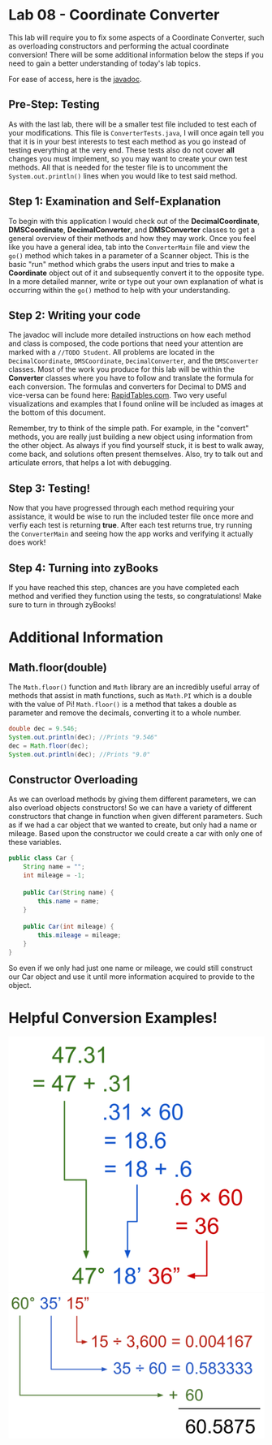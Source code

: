 # Lab 08 - Coordinate Converter
This lab will require you to fix some aspects of a Coordinate Converter, such as overloading constructors and performing the actual coordinate conversion! There will be some additional information below the steps if you need to gain a better understanding of today's lab topics.

For ease of access, here is the [javadoc](https://csu-compsci-cs163-4.github.io/Lab08CoordinateConverter/package-summary.html).

## Pre-Step: Testing
As with the last lab, there will be a smaller test file included to test each of your modifications. This file is `ConverterTests.java`, I will once again tell you that it is in your best interests to test each method as you go instead of testing everything at the very end. These tests also do not cover **all** changes you must implement, so you may want to create your own test methods. All that is needed for the tester file is to uncomment the `System.out.println()` lines when you would like to test said method.

## Step 1: Examination and Self-Explanation
To begin with this application I would check out of the **DecimalCoordinate**, **DMSCoordinate**, **DecimalConverter**, and **DMSConverter** classes to get a general overview of their methods and how they may work. Once you feel like you have a general idea, tab into the `ConverterMain` file and view the `go()` method which takes in a parameter of a Scanner object. This is the basic "run" method which grabs the users input and tries to make a **Coordinate** object out of it and subsequently convert it to the opposite type. In a more detailed manner, write or type out your own explanation of what is occurring within the `go()` method to help with your understanding.

## Step 2: Writing your code
The javadoc will include more detailed instructions on how each method and class is composed, the code portions that need your attention are marked with a `//TODO Student`. All problems are located in the `DecimalCoordinate`, `DMSCoordinate`, `DecimalConverter`, and the `DMSConverter` classes. Most of the work you produce for this lab will be within the **Converter** classes where you have to follow and translate the formula for each conversion. The formulas and converters for Decimal to DMS and vice-versa can be found here: [RapidTables.com](https://www.rapidtables.com/convert/number/degrees-minutes-seconds-to-degrees.html). Two very useful visualizations and examples that I found online will be included as images at the bottom of this document.

Remember, try to think of the simple path. For example, in the "convert" methods, you are really just building a new object using information from the other object. As always if you find yourself stuck, it is best to walk away, come back, and solutions often present themselves. Also, try to talk out and articulate errors, that helps a lot with debugging. 

## Step 3: Testing!
Now that you have progressed through each method requiring your assistance, it would be wise to run the included tester file once more and verfiy each test is returning **true**. After each test returns true, try running the `ConverterMain` and seeing how the app works and verifying it actually does work!

## Step 4: Turning into zyBooks
If you have reached this step, chances are you have completed each method and verified they function using the tests, so congratulations! Make sure to turn in through zyBooks!

# Additional Information
## Math.floor(double)
The `Math.floor()` function and `Math` library are an incredibly useful array of methods that assist in math functions, such as `Math.PI` which is a double with the value of Pi!
`Math.floor()` is a method that takes a double as parameter and remove the decimals, converting it to a whole number.
``` java
double dec = 9.546;
System.out.println(dec); //Prints "9.546"
dec = Math.floor(dec);
System.out.println(dec); //Prints "9.0"
```

## Constructor Overloading
As we can overload methods by giving them different parameters, we can also overload objects constructors! So we can have a variety of different constructors that change in function when given different parameters. Such as if we had a car object that we wanted to create, but only had a name or mileage. Based upon the constructor we could create a car with only one of these variables.
``` java
public class Car {
    String name = "";
    int mileage = -1;

    public Car(String name) {
        this.name = name;
    }

    public Car(int mileage) {
        this.mileage = mileage;
    }
}
```
So even if we only had just one name or mileage, we could still construct our Car object and use it until more information acquired to provide to the object.

# Helpful Conversion Examples!

![Decimal-to-DMS](./decimal-to-dms.png "Decimal-to-DMS") ![DMS-to-Decimal](./dms-to-decimal.png "DMS-to-Decimal")
